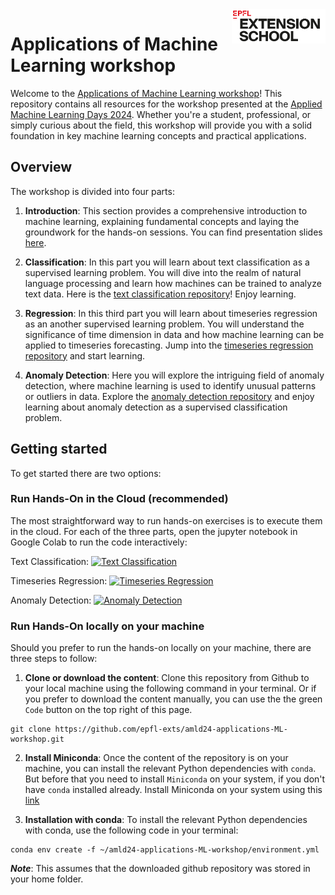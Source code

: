 
<img src="static/logo_red.png" width="150px" align="right">

# Applications of Machine Learning workshop


Welcome to the [Applications of Machine Learning workshop]()! This repository contains all resources for the workshop presented at the [Applied Machine Learning Days 2024](https://2024.appliedmldays.org/). Whether you're a student, professional, or simply curious about the field, this workshop will provide you with a solid foundation in key machine learning concepts and practical applications.


## Overview


The workshop is divided into four parts:

1. **Introduction**: This section provides a comprehensive introduction to machine learning, explaining fundamental concepts and laying the groundwork for the hands-on sessions. You can find presentation slides [here]().

2. **Classification**: In this part you will learn about text classification as a supervised learning problem. You will dive into the realm of natural language processing and learn how machines can be trained to analyze text data. Here is the [text classification repository](https://github.com/epfl-exts/amld24-applications-ML-workshop/tree/main/text_classification_case_study)! Enjoy learning.

3. **Regression**: In this third part you will learn about timeseries regression as an another supervised learning problem. You will understand the significance of time dimension in data and how machine learning can be applied to timeseries forecasting. Jump into the [timeseries regression repository](https://github.com/epfl-exts/amld24-applications-ML-workshop/tree/main/timeseries_regression_case_study) and start learning.

4. **Anomaly Detection**: Here you will explore the intriguing field of anomaly detection, where machine learning is used to identify unusual patterns or outliers in data. Explore the [anomaly detection repository](https://github.com/epfl-exts/amld24-applications-ML-workshop/tree/main/anomaly_detection_case_study) and enjoy learning about anomaly detection as a supervised classification problem.



## Getting started

To get started there are two options:

### Run Hands-On in the Cloud (recommended)

The most straightforward way to run hands-on exercises is to execute them in the cloud. For each of the three parts, open the jupyter notebook in Google Colab to run the code interactively:

Text Classification: [![Text Classification](https://colab.research.google.com/assets/colab-badge.svg)](https://colab.research.google.com/github/epfl-exts/amld24-applications-ML-workshop/blob/main/text_classification_case_study/notekbook.ipynb)

Timeseries Regression: [![Timeseries Regression](https://colab.research.google.com/assets/colab-badge.svg)](https://colab.research.google.com/github/epfl-exts/amld24-applications-ML-workshop/blob/main/timeseries_regression_case_study/notebook.ipynb)

Anomaly Detection: [![Anomaly Detection](https://colab.research.google.com/assets/colab-badge.svg)](https://colab.research.google.com/github/epfl-exts/amld24-applications-ML-workshop/blob/main/anomaly_detection_case_study/notebook.ipynb)

### Run Hands-On locally on your machine

Should you prefer to run the hands-on locally on your machine, there are three steps to follow:

1. **Clone or download the content**: Clone this repository from Github to your local machine using the following command in your terminal. Or if you prefer to download the content manually, you can use the the green `Code` button on the top right of this page.

```
git clone https://github.com/epfl-exts/amld24-applications-ML-workshop.git
```
2. **Install Miniconda**: Once the content of the repository is on your machine, you can install the relevant Python dependencies with `conda`. But before that you need to install `Miniconda` on your system, if you don't have `conda` installed already. Install Miniconda on your system using this [link](https://docs.conda.io/en/latest/miniconda.html)

3. **Installation with conda**: To install the relevant Python dependencies with conda, use the following code in your terminal:

```
conda env create -f ~/amld24-applications-ML-workshop/environment.yml
```

***Note***: This assumes that the downloaded github repository was stored in your home folder.